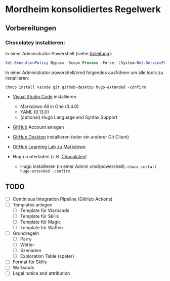 # Mordheim konsolidiertes Regelwerk

## Vorbereitungen
### Chocolatey installieren:  
In einer Administrator Powershell (siehe [Anleitung](https://chocolatey.org/install#individual)):
```powershell  
Set-ExecutionPolicy Bypass -Scope Process -Force; [System.Net.ServicePointManager]::SecurityProtocol = [System.Net.ServicePointManager]::SecurityProtocol -bor 3072; iex ((New-Object System.Net.WebClient).DownloadString('https://chocolatey.org/install.ps1'))
```

In einer Administrator powershell/cmd folgendes ausführen um alle tools zu installieren:
```batch
choco install vscode git github-desktop hugo-extended -confirm
```

* [Visual Studio Code](https://code.visualstudio.com/) installieren
  * Markdown All in One (3.4.0)
  * YAML (0.13.0)
  * (optional) Hugo Language and Syntax Support
* [GitHub](https://github.com) Account anlegen
* [GitHub Desktop](https://desktop.github.com/) installieren (oder ein anderer Git Client)
* [GitHub Learning Lab zu Markdown](https://lab.github.com/githubtraining/communicating-using-markdown)
* Hugo runterladen (z.B. [Chocolatey](https://chocolatey.org/))
  
  * Hugo installieren (in einer Admin cmd/powershell):
  `choco install hugo-extended -confirm`


## TODO
- [ ] Continious Integration Pipeline (GitHub Actions)
- [ ] Templates anlegen
  - [ ] Template für Warbands
  - [ ] Template für Skills
  - [ ] Template für Magic
  - [ ] Template für Waffen
- [ ] Grundregeln
  - [ ] Parry
  - [ ] Wetter
  - [ ] Szenarien
  - [ ] Exploration Table (später)
- [ ] Format für Skills
- [ ] Warbands
- [ ] Legal notice and attribution